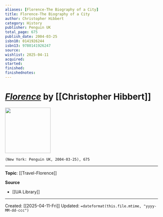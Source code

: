 ```yaml
---
aliases: [Florence-The Biography of a City]
title: Florence-The Biography of a City
author: Christopher Hibbert
category: History
publisher: Penguin UK
total_page: 675
publish_date: 2004-03-25
isbn10: 0141926244
isbn13: 9780141926247
source: 
wishlist: 2025-04-11
acquired: 
started: 
finished: 
finishednotes: 
---
```

# *[Florence]()* by [[Christopher Hibbert]]

<img src="http://books.google.com/books/content?id=kj7jaaEni6AC&printsec=frontcover&img=1&zoom=1&edge=curl&source=gbs_api" width=150>

`(New York: Penguin UK, 2004-03-25), 675`



--- 
**Topic**: [[Travel-Florence]]

**Source**
- [[UA Library]]
 ---
Created: [[2025-04-11-Fri]]
Updated: `=dateformat(this.file.mtime, "yyyy-MM-dd-ccc")`